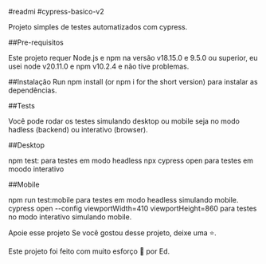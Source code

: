 #readmi
#cypress-basico-v2

Projeto simples de testes automatizados com cypress.

##Pre-requisitos

Este projeto requer Node.js e npm na versão v18.15.0 e 9.5.0 ou superior, eu usei node v20.11.0 e npm v10.2.4 e não tive problemas.

##Instalação
Run npm install (or npm i for the short version) para instalar as dependências.

##Tests
 
 Você pode rodar os testes simulando desktop ou mobile seja no modo hadless (backend) ou interativo (browser).

 ##Desktop

 npm test: para testes em modo headless
 npx cypress open para testes em moodo interativo

##Mobile

npm run test:mobile para testes em modo headless simulando mobile.
cypress open --config viewportWidth=410 viewportHeight=860 para testes no modo interativo simulando mobile. 

Apoie esse projeto
Se você gostou desse projeto, deixe uma ⭐.

Este projeto foi feito com muito esforço 💚 por Ed.